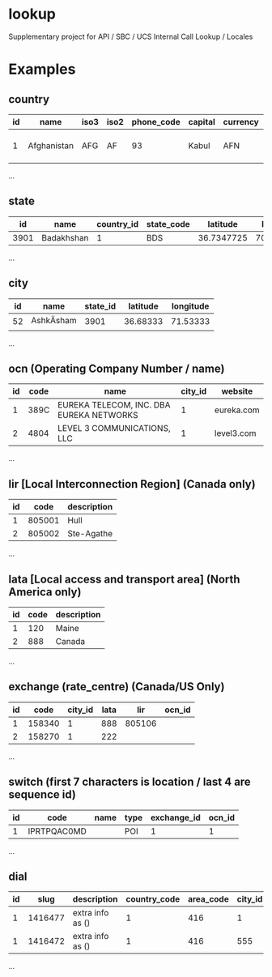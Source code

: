 # lookup

Supplementary project for API / SBC / UCS
Internal Call Lookup / Locales

# Examples

## **country**

| id  | name        | iso3 | iso2 | phone_code | capital | currency | currency_symbol | tld | native            | region             | subregion                                                                                                         | timezones | latitude | longitude | emoji   | emojiU  |
| --- | ----------- | ---- | ---- | ---------- | ------- | -------- | --------------- | --- | ----------------- | ------------------ | ----------------------------------------------------------------------------------------------------------------- | --------- | -------- | --------- | ------- | ------- |
| 1   | Afghanistan | AFG  | AF   | 93         | Kabul   | AFN      | Ø‹              | .af | Ø§ÙØºØ§Ù†Ø³ØªØ§Ù† | Asia Southern Asia | [{zoneName:'Asia\/Kabul',gmtOffset:16200,gmtOffsetName:'UTC+04:30',abbreviation:'AFT',tzName:'Afghanistan Time'}] | 33        | 65       | ðŸ‡¦ðŸ‡«  | U+1F1E6 | U+1F1EB |

...

## **state**

| id   | name       | country_id | state_code | latitude   | longitude  |
| ---- | ---------- | ---------- | ---------- | ---------- | ---------- |
| 3901 | Badakhshan | 1          | BDS        | 36.7347725 | 70.8119953 |

...

## **city**

| id  | name      | state_id | latitude | longitude |
| --- | --------- | -------- | -------- | --------- |
| 52  | AshkÄsham | 3901     | 36.68333 | 71.53333  |

...

## **ocn** (Operating Company Number / name)

| id  | code | name                                     | city_id | website    |
| --- | ---- | ---------------------------------------- | ------- | ---------- |
| 1   | 389C | EUREKA TELECOM, INC. DBA EUREKA NETWORKS | 1       | eureka.com |
| 2   | 4804 | LEVEL 3 COMMUNICATIONS, LLC              | 1       | level3.com |

...

## **lir** [Local Interconnection Region] (Canada only)

| id  | code   | description |
| --- | ------ | ----------- |
| 1   | 805001 | Hull        |
| 2   | 805002 | Ste-Agathe  |

...

## **lata** [Local access and transport area] (North America only)

| id  | code | description |
| --- | ---- | ----------- |
| 1   | 120  | Maine       |
| 2   | 888  | Canada      |

...

## **exchange** (rate_centre) (Canada/US Only)

| id  | code   | city_id | lata | lir    | ocn_id |
| --- | ------ | ------- | ---- | ------ | ------ |
| 1   | 158340 | 1       | 888  | 805106 |        |
| 2   | 158270 | 1       | 222  |        |        |

...

## **switch** (first 7 characters is location / last 4 are sequence id)

| id  | code        | name | type | exchange_id | ocn_id |
| --- | ----------- | ---- | ---- | ----------- | ------ |
| 1   | IPRTPQAC0MD |      | POI  | 1           | 1      |

...

## **dial**

| id  | slug    | description      | country_code | area_code | city_id | exchange_id | ocn_id | date_effective | date_discontinued |
| --- | ------- | ---------------- | ------------ | --------- | ------- | ----------- | ------ | -------------- | ----------------- |
| 1   | 1416477 | extra info as () | 1            | 416       | 1       | 15443       | 33     |                |                   |
| 1   | 1416472 | extra info as () | 1            | 416       | 555     | 15444       | 22     |                |                   |

...
